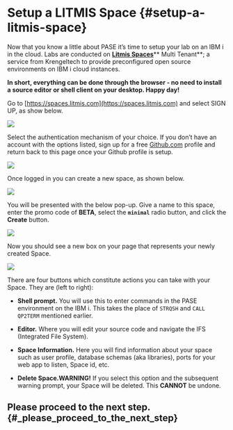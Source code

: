 # Setup a LITMIS Space {#setup-a-litmis-space}

Now that you know a little about PASE it’s time to setup your lab on an IBM i in the cloud. Labs are conducted on [**Litmis Spaces**](https://kti.news/2iMWsjL)** Multi Tenant**; a service from Krengeltech to provide preconfigured open source environments on IBM i cloud instances.

**In short, everything can be done through the browser - no need to install a source editor or shell client on your desktop. Happy day!**

Go to [https://spaces.litmis.com](https://spaces.litmis.com) and select SIGN UP, as show below.

![](https://litmis.gitbooks.io/pase-intro/content/assets/litmis_signup1.png)

Select the authentication mechanism of your choice. If you don’t have an account with the options listed, sign up for a free [Github.com](http://github.com) profile and return back to this page once your Github profile is setup.

![](https://litmis.gitbooks.io/pase-intro/content/assets/litmis_signup2.png)

Once logged in you can create a new space, as shown below.

![](https://litmis.gitbooks.io/pase-intro/content/assets/litmis_signup2.5.png)

You will be presented with the below pop-up. Give a name to this space, enter the promo code of **BETA**, select the **`minimal`** radio button, and click the **Create** button.

![](https://litmis.gitbooks.io/pase-intro/content/assets/litmis_signup3.png)

Now you should see a new box on your page that represents your newly created Space.

![](https://litmis.gitbooks.io/pase-intro/content/assets/litmis_space_minimal.png)

There are four buttons which constitute actions you can take with your Space. They are \(left to right\):

* **Shell prompt.** You will use this to enter commands in the PASE environment on the IBM i. This takes the place of `STRQSH` and `CALL QP2TERM` mentioned earlier.

* **Editor.** Where you will edit your source code and navigate the IFS \(Integrated File System\).

* **Space Information.** Here you will find information about your space such as user profile, database schemas \(aka libraries\), ports for your web app to listen, Space id, etc.

* **Delete Space.WARNING!** If you select this option and the subsequent warning prompt, your Space will be deleted. This **CANNOT** be undone.

## Please proceed to the next step. {#_please_proceed_to_the_next_step}




